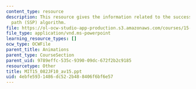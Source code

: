 ```yaml
---
content_type: resource
description: This resource gives the information related to the successive shortest
  path (SSP) algorithm.
file: https://ol-ocw-studio-app-production.s3.amazonaws.com/courses/15-082j-network-optimization-fall-2010/4ebfe5931486dc522b488406f6bf6e57_MIT15_082JF10_av15.ppt
file_type: application/vnd.ms-powerpoint
learning_resource_types: []
ocw_type: OCWFile
parent_title: Animations
parent_type: CourseSection
parent_uid: 9789effc-535c-9390-09dc-672f2b2c9185
resourcetype: Other
title: MIT15_082JF10_av15.ppt
uid: 4ebfe593-1486-dc52-2b48-8406f6bf6e57
---
```

